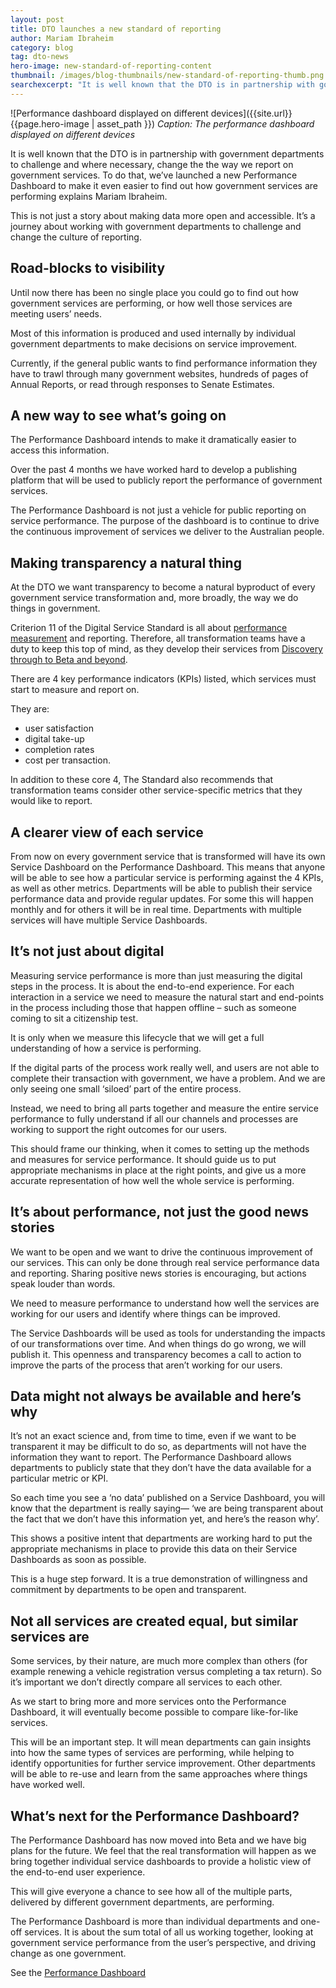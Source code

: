 ```yaml
---
layout: post
title: DTO launches a new standard of reporting
author: Mariam Ibraheim
category: blog
tag: dto-news
hero-image: new-standard-of-reporting-content
thumbnail: /images/blog-thumbnails/new-standard-of-reporting-thumb.png
searchexcerpt: "It is well known that the DTO is in partnership with government departments to challenge and where necessary, change the the way we report on government services. To do that, we’ve launched a new Performance Dashboard to make it even easier to find out how government services are performing explains Mariam Ibraheim."
---
```


![Performance dashboard displayed on different devices]({{site.url}}{{page.hero-image | asset_path }})
*Caption: The performance dashboard displayed on different devices*

<div class="abstract" markdown="1">

It is well known that the DTO is in partnership with government departments to challenge and where necessary, change the the way we report on government services. To do that, we’ve launched a new Performance Dashboard to make it even easier to find out how government services are performing explains Mariam Ibraheim.

</div>

This is not just a story about making data more open and accessible. It’s a journey about working with government departments to challenge and change the culture of reporting. 

## Road-blocks to visibility

Until now there has been no single place you could go to find out how government services are performing, or how well those services are meeting users’ needs.  

Most of this information is produced and used internally by individual government departments to make decisions on service improvement. 

Currently, if the general public wants to find performance information they have to trawl through many government websites, hundreds of pages of Annual Reports, or read through responses to Senate Estimates. 

## A new way to see what’s going on

The Performance Dashboard intends to make it dramatically easier to access this information. 

Over the past 4 months we have worked hard to develop a publishing platform that will be used to publicly report the performance of government services.

The Performance Dashboard is not just a vehicle for public reporting on service performance. The purpose of  the dashboard is to continue to drive the continuous improvement of services we deliver to the Australian people. 

## Making transparency a natural thing

At the DTO we want transparency to become a natural byproduct of every government service transformation and, more broadly, the way we do things in government. 

Criterion 11 of the Digital Service Standard is all about [performance measurement](https://www.dto.gov.au/standard/11-measure-performance/) and reporting. 
Therefore, all transformation teams have a duty to keep this top of mind, as they develop their services from [Discovery through to Beta and beyond](https://www.dto.gov.au/standard/service-design-and-delivery-process/).  

There are 4 key performance indicators (KPIs) listed, which services must start to measure and report on. 

They are: 

  - user satisfaction 
  - digital take-up 
  - completion rates 
  - cost per transaction. 

In addition to these core 4, The Standard also recommends that transformation teams consider other service-specific metrics that they would like to report.

## A clearer view of each service

From now on every government service that is transformed will have its own Service Dashboard on the Performance Dashboard. This means that anyone will be able to see how a particular service is performing against the 4 KPIs, as well as other metrics. Departments will be able to publish their service performance data and provide regular updates. For some this will happen monthly and for others it will be in real time. Departments with multiple services will have multiple Service Dashboards. 

## It’s not just about digital

Measuring service performance is more than just measuring the digital steps  in the process. It is about the end-to-end experience. For each interaction in a service we need to measure the natural start and end-points in the process including those that happen offline – such as someone coming to sit a citizenship test. 

It is only when we measure this lifecycle that we will get a full understanding of how a service is performing. 

If the digital parts of the process work really well, and users are not able to complete their transaction with government, we have a problem. And we are only seeing one small ‘siloed’ part of the entire process.

Instead, we need to bring all parts together and measure the entire service performance to fully understand if all our channels and processes are working to support the right outcomes for our users.

This should frame our thinking, when it comes to setting up the methods and measures for service performance. It should guide us to put appropriate mechanisms in place at the right points, and give us a more accurate representation of how well the whole service is performing. 

## It’s about performance, not just the good news stories

We want to be open and we want to drive the continuous improvement of our services. This can only be done through real service performance data and reporting. Sharing positive news stories is encouraging, but actions speak louder than words. 

We need to measure performance to understand how well the services are working for our users and identify where things can be improved.

The Service Dashboards will be used as tools for understanding the impacts of our transformations over time. And when things do go wrong, we will publish it. This openness and transparency becomes a call to action to improve the parts of the process that aren’t working for our users.

## Data might not always be available and here’s why

It’s not an exact science and, from time to time, even if we want to be transparent it may be difficult to do so, as departments will not have the information they want to report. The Performance Dashboard allows departments to publicly state that they don’t have the data available for a particular metric or KPI.  

So each time you see a ‘no data’ published on a Service Dashboard, you will know that the department is really saying— ‘we are being transparent about the fact that we don’t have this information yet, and here’s the reason why’.  

This shows a positive intent that departments are working hard to put the appropriate mechanisms in place to provide this data on their Service Dashboards as soon as possible.  

This is a huge step forward. It is a true demonstration of willingness and commitment by departments to be open and transparent.

## Not all services are created equal, but similar services are

Some services, by their nature, are much more complex than others (for example renewing a vehicle registration versus completing a tax return). So it’s important we don’t directly compare all services to each other. 

As we start to bring more and more services onto the Performance Dashboard, it will eventually become possible to compare like-for-like services.  

This will be an important step. It will mean departments can gain insights into how the same types of services are performing, while helping to identify opportunities for further service improvement. Other departments will be able to re-use and learn from the same approaches where things have worked well.

## What’s next for the Performance Dashboard?

The Performance Dashboard has now moved into Beta and we have big plans for the future. We feel that the real transformation will happen as we bring together individual service dashboards to provide a holistic view of the end-to-end user experience. 

This will give everyone a chance to see how all of the multiple parts, delivered by different government departments, are performing. 

The Performance Dashboard is more than individual departments and one-off services. It is about the sum total of all us working together, looking at government service performance from the user’s perspective, and driving change as one government. 

See the [Performance Dashboard](https://dashboard.gov.au/)
